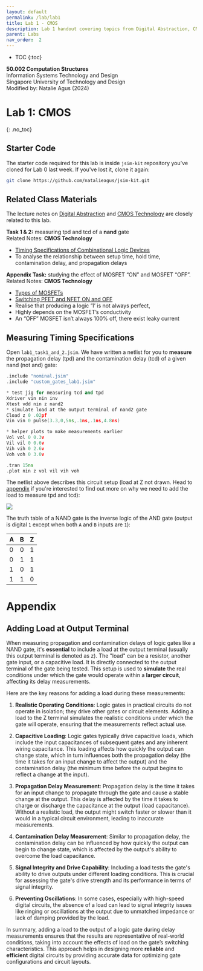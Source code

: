 ```yaml
---
layout: default
permalink: /lab/lab1
title: Lab 1 - CMOS
description: Lab 1 handout covering topics from Digital Abstraction, CMOS Technology, and Logic Synthesis
parent: Labs
nav_order:  2
---
```


* TOC
{:toc}

**50.002 Computation Structures**
<br>
Information Systems Technology and Design
<br>
Singapore University of Technology and Design
<br>
Modified by: Natalie Agus (2024)

# Lab 1: CMOS
{: .no_toc}

## Starter Code 
The starter code required for this lab is inside `jsim-kit` repository you've cloned for Lab 0 last week. If you've lost it, clone it again:

```sh 
git clone https://github.com/natalieagus/jsim-kit.git
```


## Related Class Materials
The lecture notes on [Digital Abstraction](https://natalieagus.github.io/50002/notes/digitalabstraction) and [CMOS Technology](https://natalieagus.github.io/50002/notes/cmostechnology) are closely related to this lab.


**Task 1 & 2:** measuring tpd and tcd of a **nand** gate
<br>Related Notes: **CMOS Technology**
  * [Timing Specifications of Combinational Logic Devices](https://natalieagus.github.io/50002/notes/cmostechnology#timing-specifications-of-combinational-logic-devices)
  * To analyse the relationship between setup time, hold time, contamination delay, and propagation delays


**Appendix Task:** studying the effect of MOSFET “ON” and MOSFET “OFF”. 
<br>Related Notes: **CMOS Technology**
  * [Types of MOSFETs](https://natalieagus.github.io/50002/notes/cmostechnology#types-of-mosfets)
  * [Switching PFET and NFET ON and OFF](https://natalieagus.github.io/50002/notes/cmostechnology#switching-nfets-and-pfets-onoff)
  * Realise that producing a logic ‘1’ is not always perfect, 
  * Highly depends on the MOSFET’s conductivity 
  * An “OFF” MOSFET isn’t always 100% off, there exist leaky current


## Measuring Timing Specifications

Open `lab1_task1_and_2.jsim`. We have written a netlist for you to **measure** the propagation delay (tpd) and the contamination delay (tcd) of a given nand (not and) gate:

```cpp
.include "nominal.jsim"
.include "custom_gates_lab1.jsim"

* test jig for measuring tcd and tpd
Xdriver vin nin inv
Xtest vdd nin z nand2
* simulate load at the output terminal of nand2 gate
Cload z 0 .02pf
Vin vin 0 pulse(3.3,0,5ns,.1ns,.1ns,4.8ns)

* helper plots to make measurements earlier 	
Vol vol 0 0.3v   
Vil vil 0 0.6v
Vih vih 0 2.6v
Voh voh 0 3.0v

.tran 15ns
.plot nin z vol vil vih voh
```

The netlist above describes this circuit setup (load at Z not drawn. Head to [appendix](#adding-load-at-output-terminal) if you're interested to find out more on why we need to add the load to measure tpd and tcd):

<img src="{{ site.baseurl }}/docs/Labs/images/lab0/cs-2025-lab1-task1.drawio.png"  class="center_thirty"/>


The truth table of a NAND gate is the inverse logic of the AND gate (output is digital `1` except when both `A` and `B` inputs are `1`): 

A | B|  Z
---------|----------|---------
0 | 0 | 1
0 | 1 | 1
1 | 0 | 1
1 | 1 | 0


# Appendix
## Adding Load at Output Terminal

When measuring propagation and contamination delays of logic gates like a NAND gate, it's **essential** to include a load at the output terminal (usually this output terminal is denoted as z). The "load" can be a resistor, another gate input, or a capacitive load. It is directly connected to the output terminal of the gate being tested. This setup is used to **simulate** the real conditions under which the gate would operate within a **larger circuit**, <span class="orange-bold">affecting its delay measurements</span>.

Here are the key reasons for adding a load during these measurements:

1. **Realistic Operating Conditions**: Logic gates in practical circuits do not operate in isolation; they drive other gates or circuit elements. Adding a load to the Z terminal simulates the realistic conditions under which the gate will operate, ensuring that the measurements reflect actual use.

2. **Capacitive Loading**: Logic gates typically drive capacitive loads, which include the input capacitances of subsequent gates and any inherent wiring capacitance. This loading affects how quickly the output can change state, which in turn influences both the propagation delay (the time it takes for an input change to affect the output) and the contamination delay (the minimum time before the output begins to reflect a change at the input).

3. **Propagation Delay Measurement**: Propagation delay is the time it takes for an input change to propagate through the gate and cause a stable change at the output. This delay is affected by the time it takes to charge or discharge the capacitance at the output (load capacitance). Without a realistic load, the output might switch faster or slower than it would in a typical circuit environment, leading to inaccurate measurements.

4. **Contamination Delay Measurement**: Similar to propagation delay, the contamination delay can be influenced by how quickly the output can begin to change state, which is affected by the output's ability to overcome the load capacitance.

5. **Signal Integrity and Drive Capability**: Including a load tests the gate's ability to drive outputs under different loading conditions. This is crucial for assessing the gate's drive strength and its performance in terms of signal integrity.

6. **Preventing Oscillations**: In some cases, especially with high-speed digital circuits, the absence of a load can lead to signal integrity issues like ringing or oscillations at the output due to unmatched impedance or lack of damping provided by the load.

In summary, adding a load to the output of a logic gate during delay measurements ensures that the results are representative of real-world conditions, taking into account the effects of load on the gate’s switching characteristics. This approach helps in designing more **reliable** and **efficient** digital circuits by providing accurate data for optimizing gate configurations and circuit layouts.



